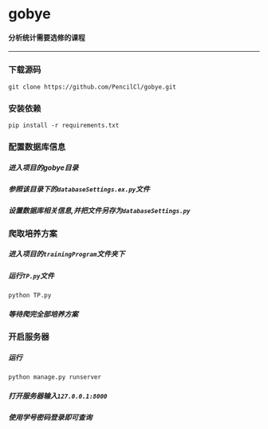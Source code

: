 # gobye
#### 分析统计需要选修的课程
---
### 下载源码
```
git clone https://github.com/PencilCl/gobye.git
```
### 安装依赖
```
pip install -r requirements.txt
```
### 配置数据库信息
##### 进入项目的gobye目录
##### 参照该目录下的`databaseSettings.ex.py`文件
##### 设置数据库相关信息,并把文件另存为`databaseSettings.py`
### 爬取培养方案
##### 进入项目的`trainingProgram`文件夹下
##### 运行`TP.py`文件
```
python TP.py
```
##### 等待爬完全部培养方案
### 开启服务器
##### 运行
```
python manage.py runserver
```
##### 打开服务器输入`127.0.0.1:8000`
##### 使用学号密码登录即可查询